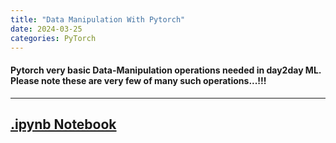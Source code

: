 ```yaml
---
title: "Data Manipulation With Pytorch"
date: 2024-03-25
categories: PyTorch
---
```


#### Pytorch very basic Data-Manipulation operations needed in day2day ML. Please note these are very few of many such operations...!!!

---

## [.ipynb Notebook](https://github.com/05satyam/blogs/blob/main/ML_Data_Steps/Pytorch_DataManipulation.ipynb)
